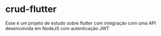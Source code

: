 # crud-flutter
Esse é um projeto de estudo sobre flutter com integração com uma API desenvolvida em NodeJS com autenticação JWT
